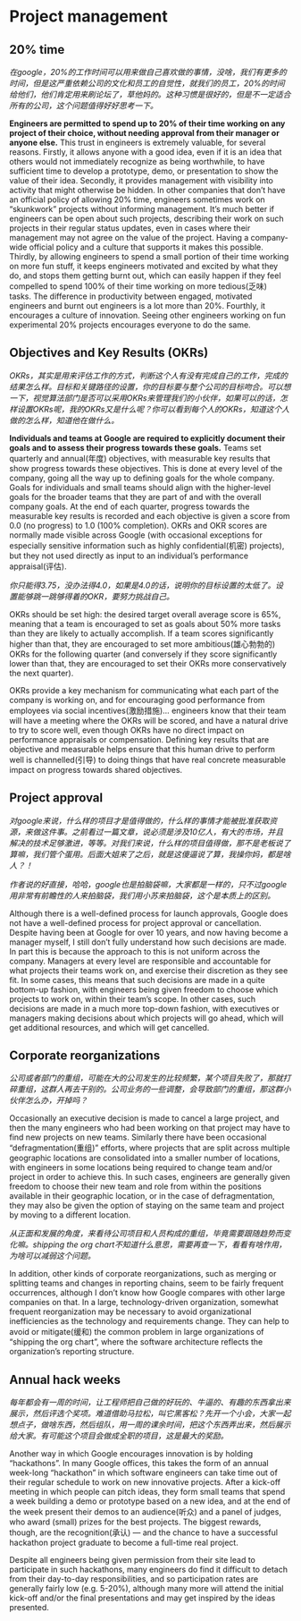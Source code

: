 # Project management

## 20% time

*在google，20%的工作时间可以用来做自己喜欢做的事情，没啥，我们有更多的时间，但是这严重依赖公司的文化和员工的自觉性，就我们的员工，20%的时间给他们，他们肯定用来刷论坛了，草他妈的。这种习惯是很好的，但是不一定适合所有的公司，这个问题值得好好思考一下。*

**Engineers are permitted to spend up to 20% of their time working on any project of their choice, without needing approval from their manager or anyone else.** This trust in engineers is extremely valuable, for several reasons. Firstly, it allows anyone with a good idea, even if it is an idea that others would not immediately recognize as being worthwhile, to have sufficient time to develop a prototype, demo, or presentation to show the value of their idea. Secondly, it provides management with visibility into activity that might otherwise be hidden. In other companies that don’t have an official policy of allowing 20% time, engineers sometimes work on “skunkwork” projects without informing management. It’s much better if engineers can be open about such projects, describing their work on such projects in their regular status updates, even in cases where their management may not agree on the value of the project. Having a company-wide official policy and a culture that supports it makes this possible. Thirdly, by allowing engineers to spend a small portion of their time working on more fun stuff, it keeps engineers motivated and excited by what they do, and stops them getting burnt out, which can easily happen if they feel compelled to spend 100% of their time working on more tedious(乏味) tasks. The difference in productivity between engaged, motivated engineers and burnt out engineers is a lot more than 20%. Fourthly, it encourages a culture of innovation. Seeing other engineers working on fun experimental 20% projects encourages everyone to do the same.

## Objectives and Key Results (OKRs)

*OKRs，其实是用来评估工作的方式，判断这个人有没有完成自己的工作，完成的结果怎么样。目标和关键路径的设置，你的目标要与整个公司的目标吻合。可以想一下，视觉算法部门是否可以采用OKRs来管理我们的小伙伴，如果可以的话，怎样设置OKRs呢，我的OKRs又是什么呢？你可以看到每个人的OKRs，知道这个人做的怎么样，知道他在做什么。*

**Individuals and teams at Google are required to explicitly document their goals and to assess their progress towards these goals.** Teams set quarterly and annual(年度) objectives, with measurable key results that show progress towards these objectives. This is done at every level of the company, going all the way up to defining goals for the whole company. Goals for individuals and small teams should align with the higher-level goals for the broader teams that they are part of and with the overall company goals. At the end of each quarter, progress towards the measurable key results is recorded and each objective is given a score from 0.0 (no progress) to 1.0 (100% completion). OKRs and OKR scores are normally made visible across Google (with occasional exceptions for especially sensitive information such as highly confidential(机密) projects), but they not used directly as input to an individual’s performance appraisal(评估).

*你只能得3.75，没办法得4.0，如果是4.0的话，说明你的目标设置的太低了。设置能够跳一跳够得着的OKR，要努力挑战自己。*

OKRs should be set high: the desired target overall average score is 65%, meaning that a team is encouraged to set as goals about 50% more tasks than they are likely to actually accomplish. If a team scores significantly higher than that, they are encouraged to set more ambitious(雄心勃勃的) OKRs for the following quarter (and conversely if they score significantly lower than that, they are encouraged to set their OKRs more conservatively the next quarter).

OKRs provide a key mechanism for communicating what each part of the company is working on, and for encouraging good performance from employees via social incentives(激励措施)… engineers know that their team will have a meeting where the OKRs will be scored, and have a natural drive to try to score well, even though OKRs have no direct impact on performance appraisals or compensation. Defining key results that are objective and measurable helps ensure that this human drive to perform well is channelled(引导) to doing things that have real concrete measurable impact on progress towards shared objectives.

## Project approval

*对google来说，什么样的项目才是值得做的，什么样的事情才能被批准获取资源，来做这件事。之前看过一篇文章，说必须是涉及10亿人，有大的市场，并且解决的技术足够激进，等等。对我们来说，什么样的项目值得做，那不是老板说了算嘛，我们管个蛋用。后面大姐来了之后，就是这傻逼说了算，我操你妈，都是啥人？！*

*作者说的好直接，哈哈，google也是拍脑袋嘛，大家都是一样的，只不过google用非常有前瞻性的人来拍脑袋，我们用小苏来拍脑袋，这个是本质上的区别。*

Although there is a well-defined process for launch approvals, Google does not have a well-defined process for project approval or cancellation. Despite having been at Google for over 10 years, and now having become a manager myself, I still don’t fully understand how such decisions are made. In part this is because the approach to this is not uniform across the company. Managers at every level are responsible and accountable for what projects their teams work on, and exercise their discretion as they see fit. In some cases, this means that such decisions are made in a quite bottom-up fashion, with engineers being given freedom to choose which projects to work on, within their team’s scope. In other cases, such decisions are made in a much more top-down fashion, with executives or managers making decisions about which projects will go ahead, which will get additional resources, and which will get cancelled.

## Corporate reorganizations

*公司或者部门的重组，可能在大的公司发生的比较频繁，某个项目失败了，那就打碎重组，这群人再去干别的。公司业务的一些调整，会导致部门的重组，那这群小伙伴怎么办，开掉吗？*

Occasionally an executive decision is made to cancel a large project, and then the many engineers who had been working on that project may have to find new projects on new teams. Similarly there have been occasional “defragmentation(重组)” efforts, where projects that are split across multiple geographic locations are consolidated into a smaller number of locations, with engineers in some locations being required to change team and/or project in order to achieve this. In such cases, engineers are generally given freedom to choose their new team and role from within the positions available in their geographic location, or in the case of defragmentation, they may also be given the option of staying on the same team and project by moving to a different location.

*从正面和发展的角度，来看待公司项目和人员构成的重组，毕竟需要跟随趋势而变化嘛。shipping the org chart不知道什么意思，需要再查一下，看看有啥作用，为啥可以减弱这个问题。*

In addition, other kinds of corporate reorganizations, such as merging or splitting teams and changes in reporting chains, seem to be fairly frequent occurrences, although I don’t know how Google compares with other large companies on that. In a large, technology-driven organization, somewhat frequent reorganization may be necessary to avoid organizational inefficiencies as the technology and requirements change. They can help to avoid or mitigate(缓和) the common problem in large organizations of “shipping the org chart”, where the software architecture reflects the organization’s reporting structure.

## Annual hack weeks

*每年都会有一周的时间，让工程师把自己做的好玩的、牛逼的、有趣的东西拿出来展示，然后评选个奖项。难道借助马拉松，叫它黑客松？先开一个小会，大家一起想点子，做啥东西，然后组队，用一周的课余时间，把这个东西弄出来，然后展示给大家。有可能这个项目会做成全职的项目，这是最大的奖励。*

Another way in which Google encourages innovation is by holding “hackathons”. In many Google offices, this takes the form of an annual week-long “hackathon” in which software engineers can take time out of their regular schedule to work on new innovative projects. After a kick-off meeting in which people can pitch ideas, they form small teams that spend a week building a demo or prototype based on a new idea, and at the end of the week present their demos to an audience(听众) and a panel of judges, who award (small) prizes for the best projects. The biggest rewards, though, are the recognition(承认) — and the chance to have a successful hackathon project graduate to become a full-time real project.

Despite all engineers being given permission from their site lead to participate in such hackathons, many engineers do find it difficult to detach from their day-to-day responsibilities, and so participation rates are generally fairly low (e.g. 5-20%), although many more will attend the initial kick-off and/or the final presentations and may get inspired by the ideas presented.
